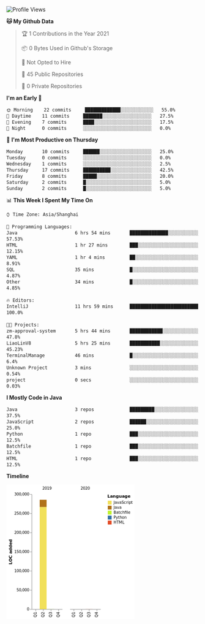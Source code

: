<!--START_SECTION:waka-->
![Profile Views](http://img.shields.io/badge/Profile%20Views-1-blue)

**🐱 My Github Data** 

> 🏆 1 Contributions in the Year 2021
 > 
> 📦 0 Bytes Used in Github's Storage 
 > 
> 🚫 Not Opted to Hire
 > 
> 📜 45 Public Repositories 
 > 
> 🔑 0 Private Repositories  
 > 
**I'm an Early 🐤** 

```text
🌞 Morning    22 commits     █████████████░░░░░░░░░░░░   55.0% 
🌆 Daytime    11 commits     ███████░░░░░░░░░░░░░░░░░░   27.5% 
🌃 Evening    7 commits      ████░░░░░░░░░░░░░░░░░░░░░   17.5% 
🌙 Night      0 commits      ░░░░░░░░░░░░░░░░░░░░░░░░░   0.0%

```
📅 **I'm Most Productive on Thursday** 

```text
Monday       10 commits     ██████░░░░░░░░░░░░░░░░░░░   25.0% 
Tuesday      0 commits      ░░░░░░░░░░░░░░░░░░░░░░░░░   0.0% 
Wednesday    1 commits      ░░░░░░░░░░░░░░░░░░░░░░░░░   2.5% 
Thursday     17 commits     ██████████░░░░░░░░░░░░░░░   42.5% 
Friday       8 commits      █████░░░░░░░░░░░░░░░░░░░░   20.0% 
Saturday     2 commits      █░░░░░░░░░░░░░░░░░░░░░░░░   5.0% 
Sunday       2 commits      █░░░░░░░░░░░░░░░░░░░░░░░░   5.0%

```


📊 **This Week I Spent My Time On** 

```text
⌚︎ Time Zone: Asia/Shanghai

💬 Programming Languages: 
Java                     6 hrs 54 mins       ██████████████░░░░░░░░░░░   57.53% 
HTML                     1 hr 27 mins        ███░░░░░░░░░░░░░░░░░░░░░░   12.15% 
YAML                     1 hr 4 mins         ██░░░░░░░░░░░░░░░░░░░░░░░   8.91% 
SQL                      35 mins             █░░░░░░░░░░░░░░░░░░░░░░░░   4.87% 
Other                    34 mins             █░░░░░░░░░░░░░░░░░░░░░░░░   4.85%

🔥 Editors: 
IntelliJ                 11 hrs 59 mins      █████████████████████████   100.0%

🐱‍💻 Projects: 
zm-approval-system       5 hrs 44 mins       ████████████░░░░░░░░░░░░░   47.8% 
LiaoLinV8                5 hrs 25 mins       ███████████░░░░░░░░░░░░░░   45.23% 
TerminalManage           46 mins             █░░░░░░░░░░░░░░░░░░░░░░░░   6.4% 
Unknown Project          3 mins              ░░░░░░░░░░░░░░░░░░░░░░░░░   0.54% 
project                  0 secs              ░░░░░░░░░░░░░░░░░░░░░░░░░   0.03%

```

**I Mostly Code in Java** 

```text
Java                     3 repos             █████████░░░░░░░░░░░░░░░░   37.5% 
JavaScript               2 repos             ██████░░░░░░░░░░░░░░░░░░░   25.0% 
Python                   1 repo              ███░░░░░░░░░░░░░░░░░░░░░░   12.5% 
Batchfile                1 repo              ███░░░░░░░░░░░░░░░░░░░░░░   12.5% 
HTML                     1 repo              ███░░░░░░░░░░░░░░░░░░░░░░   12.5%

```


**Timeline**

![Chart not found](https://raw.githubusercontent.com/2720851545/2720851545/master/charts/bar_graph.png) 


<!--END_SECTION:waka-->
